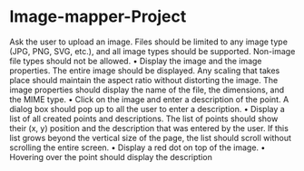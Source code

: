 # Image-mapper-Project

Ask the user to upload an image. Files should be limited to any image type (JPG, PNG, SVG, etc.), and all image types should be supported. Non-image file types should not be allowed.
•	Display the image and the image properties. The entire image should be displayed. Any scaling that takes place should maintain the aspect ratio without distorting the image. The image properties should display the name of the file, the dimensions, and the MIME type.
•	Click on the image and enter a description of the point. A dialog box should pop up to all the user to enter a description.
•	Display a list of all created points and descriptions. The list of points should show their (x, y) position and the description that was entered by the user. If this list grows beyond the vertical size of the page, the list should scroll without scrolling the entire screen.
•	Display a red dot on top of the image.
•	Hovering over the point should display the description
